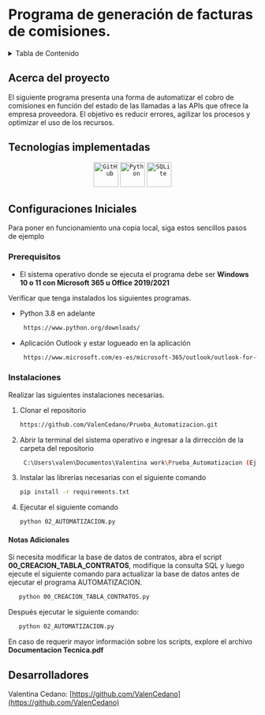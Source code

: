 <h1>Programa de generación de facturas de comisiones.</h1>

<!-- TABLE OF CONTENTS -->
<details>
  <summary>Tabla de Contenido</summary>
  <ol>
    <li>
      <a href="#about-the-project">Acerca del proyecto </a>
      <ul>
        <li><a href="#built-with">Tecnologías implementadas</a></li>
      </ul>
    </li>
    <li>
      <a href="#getting-started">Configuraciones Iniciales</a>
      <ul>
        <li><a href="#prerequisites">Prerequisitos</a></li>
        <li><a href="#installation">Instalaciones</a></li>
      </ul>
    </li>   
    <li><a href="#contact">Autores</a></li>
  </ol>
</details>

<!-- ABOUT THE PROJECT -->
## Acerca del proyecto 
El siguiente programa presenta una forma de automatizar el cobro de comisiones en función del estado de las llamadas a las APIs que ofrece la empresa proveedora. El objetivo es reducir errores, agilizar los procesos y optimizar el uso de los recursos. 
## Tecnologías implementadas

<div align="center">
	<code><img width="50" src="https://user-images.githubusercontent.com/25181517/192108374-8da61ba1-99ec-41d7-80b8-fb2f7c0a4948.png" alt="GitHub" title="GitHub"/></code>
  <code><img width="50" src="https://w7.pngwing.com/pngs/585/822/png-transparent-python-scalable-graphics-logo-javascript-creative-dimensional-code-angle-text-rectangle-thumbnail.png" alt="Python" title="Python"/></code>
  <code><img width="50" src= "https://w7.pngwing.com/pngs/1010/539/png-transparent-sqlite-logo-thumbnail-tech-companies-thumbnail.png" alt="SQLite" title="SQLite"/></code>
  
</div>


<!-- GETTING STARTED -->
## Configuraciones Iniciales

Para poner en funcionamiento una copia local, siga estos sencillos pasos de ejemplo

### Prerequisitos
<ul>
  <li> El sistema operativo donde se ejecuta el programa debe ser  <b>Windows 10 o 11 con Microsoft 365 u Office 2019/2021</b></li>
</ul>

Verificar que tenga instalados los siguientes programas.
* Python 3.8 en adelante
  ```sh
   https://www.python.org/downloads/
  ```
* Aplicación Outlook y estar logueado en la aplicación
  ```sh
   https://www.microsoft.com/es-es/microsoft-365/outlook/outlook-for-windows
  ```

### Instalaciones

Realizar las siguientes instalaciones necesarias.

1. Clonar el repositorio
   ```sh
   https://github.com/ValenCedano/Prueba_Automatizacion.git
   ```
2. Abrir la terminal del sistema operativo e ingresar a la dirrección de la carpeta del repositorio
   ```sh
    C:\Users\valen\Documentos\Valentina work\Prueba_Automatizacion (Ejemplo)
   ```
3. Instalar las librerías necesarias con el siguiente comando
   ```sh
   pip install -r requirements.txt
   ```
4. Ejecutar el siguiente comando
   ```sh
   python 02_AUTOMATIZACION.py
   ```
<h4>Notas Adicionales</h4>
<p>Si necesita modificar la base de datos de contratos, abra el script <b>00_CREACION_TABLA_CONTRATOS</b>, modifique la consulta SQL y luego ejecute el siguiente comando para actualizar la base de datos antes de ejecutar el programa AUTOMATIZACION.</p>

```sh
   python 00_CREACION_TABLA_CONTRATOS.py
```
<p>Después ejecutar le siguiente comando: </p>

```sh
   python 02_AUTOMATIZACION.py
```
En caso de requerir mayor información sobre los scripts, explore el archivo <b>Documentacion Tecnica.pdf</b>
<!-- CONTACT -->
## Desarrolladores

Valentina Cedano: [https://github.com/ValenCedano](https://github.com/ValenCedano)